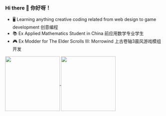 ### Hi there 👋 你好呀！

- :desktop_computer: Learning anything creative coding related from web design to game development 创意编程
- :books: Ex Applied Mathematics Student in China 前应用数学专业学生
- :video_game: Ex Modder for The Elder Scrolls III: Morrowind 上古卷轴3晨风游戏模组开发


<a href="https://github.com/amaliegay">
  <img align="center" height=175 src="https://github-readme-stats.vercel.app/api?username=amaliegay&show_icons=true&line_height=24&theme=shadow_red" />
</a>

<a href="https://github.com/amaliegay?tab=repositories">
  <img align="center" height=175 src="https://github-readme-stats.vercel.app/api/top-langs/?username=amaliegay&theme=shadow_red&layout=compact&langs_count=6&hide=makefile" />
</a>
